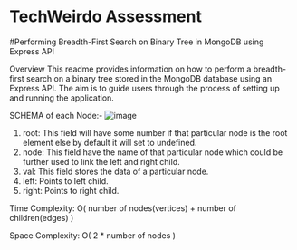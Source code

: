 # TechWeirdo Assessment
#Performing Breadth-First Search on Binary Tree in MongoDB using Express API

Overview
This readme provides information on how to perform a breadth-first search on a binary tree stored in the MongoDB database using an Express API. The aim is to guide users through the process of setting up and running the application.

SCHEMA of each Node:- 
![image](https://user-images.githubusercontent.com/54641339/229908056-12d4ef11-9224-4f9d-b206-04160aff9962.png)
1. root: This field will have some number if that particular node is the root element else by default it will set to undefined.
2. node: This field have the name of that particular node which could be further used to link the left and right child.
3. val: This field stores the data of a particular node.
4. left: Points to left child.
5. right: Points to right child.

Time Complexity:
 O( number of nodes(vertices) + number of children(edges) )
 
Space Complexity:
 O( 2 * number of nodes )
 
 


